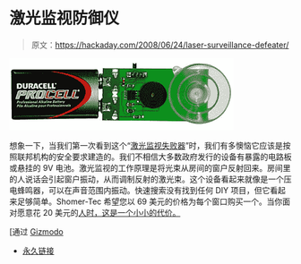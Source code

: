 # 激光监视防御仪

> 原文：<https://hackaday.com/2008/06/24/laser-surveillance-defeater/>

![](img/d4ef267a0e308a213ae9af73e4f29fd3.png)

想象一下，当我们第一次看到这个“[激光监视失败器](http://www.shomer-tec.com/product/laser-surveillance-defeater-1235.cfm)”时，我们有多懊恼它应该是按照联邦机构的安全要求建造的。我们不相信大多数政府发行的设备有暴露的电路板或悬挂的 9V 电池。激光监视的工作原理是将光束从房间的窗户反射回来。房间里的人说话会引起窗户振动，从而调制反射的激光束。这个设备看起来就像是一个压电蜂鸣器，可以在声音范围内振动。快速搜索没有找到任何 DIY 项目，但它看起来足够简单。Shomer-Tec 希望您以 69 美元的价格为每个窗口购买一个。当你面对愿意花 20 美元的[人时，这是一个小小的代价。](http://www.instructables.com/id/Laser-Surveillance-System-for-under-%2420/)

[通过 [Gizmodo](http://gizmodo.com/5018870/laser-surveillance-defeater-hides-your-least-important-non+secrets)

*   [永久链接](http://www.shomer-tec.com/product/laser-surveillance-defeater-1235.cfm)